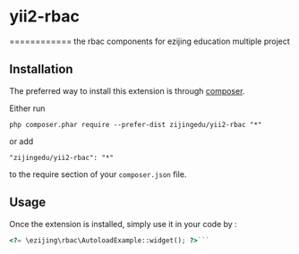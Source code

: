 # yii2-rbac
============
the rbac components for ezijing education multiple project

Installation
------------

The preferred way to install this extension is through [composer](http://getcomposer.org/download/).

Either run

```
php composer.phar require --prefer-dist zijingedu/yii2-rbac "*"
```

or add

```
"zijingedu/yii2-rbac": "*"
```

to the require section of your `composer.json` file.


Usage
-----

Once the extension is installed, simply use it in your code by  :

```php
<?= \ezijing\rbac\AutoloadExample::widget(); ?>```
